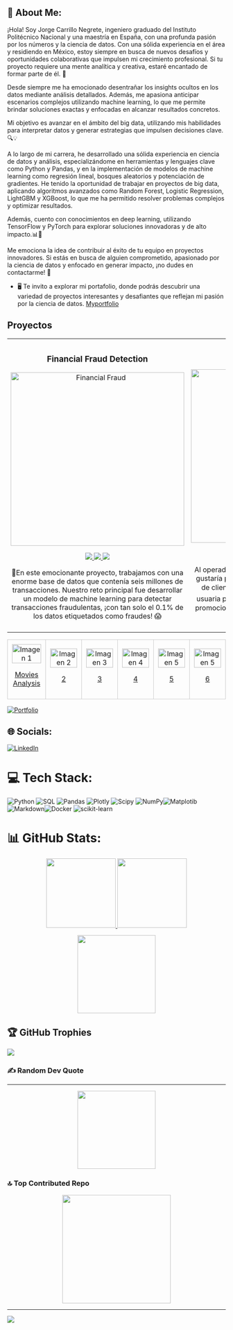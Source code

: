 
## 💫 About Me:
¡Hola! Soy Jorge Carrillo Negrete, ingeniero graduado del Instituto Politécnico Nacional y una maestría en España, con una profunda pasión por los números y la ciencia de datos. Con una sólida experiencia en el área y residiendo en México, estoy siempre en busca de nuevos desafíos y oportunidades colaborativas que impulsen mi crecimiento profesional. Si tu proyecto requiere una mente analítica y creativa, estaré encantado de formar parte de él. 🌟

Desde siempre me ha emocionado desentrañar los insights ocultos en los datos mediante análisis detallados. Además, me apasiona anticipar escenarios complejos utilizando machine learning, lo que me permite brindar soluciones exactas y enfocadas en alcanzar resultados concretos.

Mi objetivo es avanzar en el ámbito del big data, utilizando mis habilidades para interpretar datos y generar estrategias que impulsen decisiones clave. 🔍💡

A lo largo de mi carrera, he desarrollado una sólida experiencia en ciencia de datos y análisis, especializándome en herramientas y lenguajes clave como Python y Pandas, y en la implementación de modelos de machine learning como regresión lineal, bosques aleatorios y potenciación de gradientes. He tenido la oportunidad de trabajar en proyectos de big data, aplicando algoritmos avanzados como Random Forest, Logistic Regression, LightGBM y XGBoost, lo que me ha permitido resolver problemas complejos y optimizar resultados.

Además, cuento con conocimientos en deep learning, utilizando TensorFlow y PyTorch para explorar soluciones innovadoras y de alto impacto.📊🤖

Me emociona la idea de contribuir al éxito de tu equipo en proyectos innovadores. Si estás en busca de alguien comprometido, apasionado por la ciencia de datos y enfocado en generar impacto, ¡no dudes en contactarme! 🚀

* 🖥️ Te invito a explorar mi portafolio, donde podrás descubrir una variedad de proyectos interesantes y desafiantes que reflejan mi pasión por la ciencia de datos.  [Myportfolio](https://github.com/XORGE7/XORGE7.github.io/)

## Proyectos 
<table>
  <tr>
    <td width="30%">
      <h3 align="center">Financial Fraud Detection</h3>
      <div align="center">
        <a href="#" target="_blank">
          <img src="https://i.postimg.cc/BvxpHJ/fraude.png" width="400" alt="Financial Fraud"> 
        </a>
        <p>
          <a href="https://github.com/GabChavezC/Financial_Fraud_Detection" target="_blank">
            <img src="https://img.shields.ioadge/GITHUB-f8f?style=for-the-badge&logo=github&logoColor=black">
          </a>
          <a href="https://github.com/GabrielChavezCinancial_Fraud_Detection/blob/main/Plantilla_Financial_Fraud_Detection.ipynb" target="_blank">
            <img src="https://img.shields.io/badge/-CO-green?style=for-the-badge&color=f8f">
          </a>
           <a href="https://www.linkedin.com/fe/update/urn:li:activity:7201801202420830208/" target="_blank">
            <img src="https://img.shields.io/badge/linkn-f8f?style=for-the-badge&logo=linkedin&logoColor=black">
          </a>
        </p>
        <p>💼En este emocionante proyecto, trabajamos con una enorme base de datos que contenía seis millones de transacciones. Nuestro reto principal fue desarrollar un modelo de machine learning para detectar transacciones fraudulentas, ¡con tan solo el 0.1% de los datos etiquetados como fraudes! 😱</p>
      </div>
    </td>
      <td width="30%">
      <h3 align="center">TELECOM</h3>
      <div align="center">
        <a href="#" target="_blank">
          <img src="https://github.com/user-attachments/ssets/9652df5f-47b8-4f44-9f81-e8af1d7060ba" width="400" alt="Financial Fraud"> 
        </a>
        <p>
          <a href="https://telecom.streamlit.app/" target="_blank">
            <img src="https://img.shields.io/badge/APP-000080?styfor-the-badge&logo=webpack&logoColor=black">
          </a>
          <a href="https://gabrielchavezc.github.io/projec/telecom_proyect.html" target="_blank">
            <img src="https://img.shields.io/badge/-C-green?style=for-the-badge&color=000080">
          </a>
           <a href="https://www.linkedin.com/feed/ate/urn:li:activity:7218962684245872640/" target="_blank">
            <img src="https://img.shields.io/badge/ledin-000080?style=for-the-badge&logo=linkedin&logoColor=black">
          </a>
        </p>
        <p>Al operador de telecomunicaciones Interconnect le gustaría poder pronosticar su tasa de cancelación de clientes 📉. Si se descubre que un usuario o usuaria planea irse 🏃‍♂️🏃‍♀️, se le ofrecerán códigos promocionales 🎟️ y opciones de planes especiales 🌟.</p>
      </div>
    </td>
    <td width="30%">
      <h3 align="center">Dashboard</h3>
      <div align="center">
        <a href="" target="_blank">
          <img src="https://github.com/user-attachments/ets/f2bef59b-7f4b-4613-8629-eb529ce8691a" width="400" alt="img">
        </a>
        <p>
          <a href="https://dash-store-brazil-analytics.reamlit.app/" target="_blank">
            <img src="https://img.shields.io/badge/APP-80ffaatyle=for-the-badge&logo=webpack&logoColor=black">
          </a>
          <a href="https://github.com/GabrielChavezC/storales_interactive" target="_blank">
            <img src="https://img.shields.io/badge/GITHUBfaa?style=for-the-badge&logo=github&logoColor=black">
          </a>
           <a href="#" target="_blank">
            <img src="https://img.shields.io/badge/linkedinffaa?style=for-the-badge&logo=linkedin&logoColor=black">
          </a>
        </p>
        <p>Una tienda online de moda, con presencia en todo Brasil, necesita impulsar su rendimiento utilizando sus datos de manera estratégica. 🌟👗👠

   Impulsa tu tienda usando un análisis de datos estratégicos 🔍💡📈</p>
      </div>
    </td>
  </tr>
</table>





<table>
  <tr>
    <td style="border: 1px solid #ccc; padding: 10px; text-align: center;">
      <img src="https://github.com/user-attachments/assets/96619689-0304-4751-9d8e-ca2a1b22f601" alt="Imagen 1" style="width:100%;">
     <p><a href="https://gabrielchavezc.github.io/projects/movies_proyect.html">Movies Analysis</a></p>
    </td>
    <td style="border: 1px solid #ccc; padding: 10px; text-align: center;">
      <img src="https://i.postimg.cc/C1rfVzZJ/image1-0.jpg" alt="Imagen 2" style="width:100%;">
     <p><a href="#">2</a></p>
    </td>
    <td style="border: 1px solid #ccc; padding: 10px; text-align: center;">
      <img src="https://i.postimg.cc/C1rfVzZJ/image1-0.jpg" alt="Imagen 3" style="width:100%;">
     <p><a href="#">3</a></p>
    </td>
    <td style="border: 1px solid #ccc; padding: 10px; text-align: center;">
      <img src="https://i.postimg.cc/C1rfVzZJ/image1-0.jpg" alt="Imagen 4" style="width:100%;">
      <p><a href="#">4</a></p>
    </td>
    <td style="border: 1px solid #ccc; padding: 10px; text-align: center;">
      <img src="https://i.postimg.cc/C1rfVzZJ/image1-0.jpg" alt="Imagen 5" style="width:100%;">
      <p><a href="#">5</a></p>
    </td>
      <td style="border: 1px solid #ccc; padding: 10px; text-align: center;">
      <img src="https://i.postimg.cc/C1rfVzZJ/image1-0.jpg" alt="Imagen 5" style="width:100%;">
      <p><a href="#">6</a></p>
    </td>
  </tr>
</table>


[![Portfolio](https://img.shields.io/badge/Portfolio-%23000000.svg?style=for-the-badge&logo=firefox&logoColor=#FF7139)](https://gabrielchavezc.github.io/)



## 🌐 Socials:
[![LinkedIn](https://img.shields.io/badge/LinkedIn-%230077B5.svg?logo=linkedin&logoColor=white)](https://www.linkedin.com/in/gabriel-ch%C3%A1vez-ds/)

# 💻 Tech Stack:
![Python](https://img.shields.io/badge/python-3670A0?style=for-the-badge&logo=python&logoColor=ffdd54) ![SQL](https://img.shields.io/badge/SQL-%2300f.svg?style=for-the-badge&logo=mysql&logoColor=white)
 ![Pandas](https://img.shields.io/badge/pandas-%23150458.svg?style=for-the-badge&logo=pandas&logoColor=white) ![Plotly](https://img.shields.io/badge/Plotly-%233F4F75.svg?style=for-the-badge&logo=plotly&logoColor=white) ![Scipy](https://img.shields.io/badge/SciPy-%230C55A5.svg?style=for-the-badge&logo=scipy&logoColor=%white) ![NumPy](https://img.shields.io/badge/numpy-%23013243.svg?style=for-the-badge&logo=numpy&logoColor=white)![Matplotib](https://img.shields.io/badge/Matplotib-%233F4F75.svg?style=for-the-badge&logo=plotly&logoColor=white)![Markdown](https://img.shields.io/badge/markdown-%23000000.svg?style=for-the-badge&logo=markdown&logoColor=white)![Docker](https://img.shields.io/badge/docker-%230db7ed.svg?style=for-the-badge&logo=docker&logoColor=white)
 ![scikit-learn](https://img.shields.io/badge/scikit--learn-%23F7931E.svg?style=for-the-badge&logo=scikit-learn&logoColor=white)
# 📊 GitHub Stats:

<p align="center">
<a href="#">
  <img height="160em" src="https://github-readme-stats.vercel.app/api/top-langs/?username=GabrielChavezC&theme=algolia&hide_progress=true"/>
 
  <img height="160em" src="https://github-readme-stats-eight-theta.vercel.app/api?username=GabrielChavezC&show_icons=true&theme=algolia&include_all_commits=true&count_private=true"/>
</a>
</p>

<p align="center">
<a href="#">
  <img height="180em" src="https://github-readme-streak-stats.herokuapp.com/?user=GabrielChavezC&theme=algolia&hide_border=false"/>
</a>
</p>


## 🏆 GitHub Trophies
![](https://github-profile-trophy.vercel.app/?username=GabrielChavezC&theme=radical&no-frame=false&no-bg=true&margin-w=4)

### ✍️ Random Dev Quote
---
<p align="center">
  <a href="#">
  <img height="180em" src="https://quotes-github-readme.vercel.app/api?type=horizontal&theme=radical"/>
</a>
</p>

### 🔝 Top Contributed Repo
<p align="center">
  <a href="#">
  <img height="250em" src="https://github-contributor-stats.vercel.app/api?username=GabrielzC&limit=5&theme=algolia&combine_all_yearly_contributions=true"/>
</a>
</p>

---


[![](https://visitcount.itsvg.in/api?id=GabrielChavezC&ic=0&color=0)](https://visitcount.itsvg.in)

<!-- Proudly created with GPRM ( https://gprm.itsvg.in ) -->
